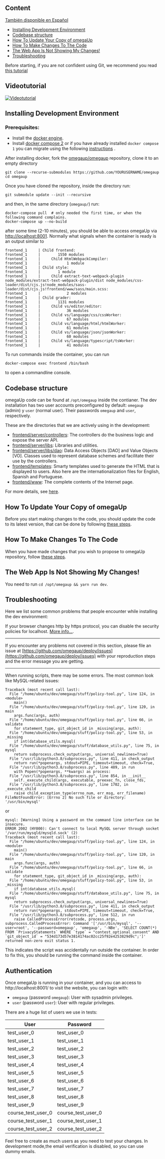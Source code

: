 ## Content

[También disponible en Español](https://github.com/omegaup/omegaup/blob/main/frontend/www/docs/C%C3%B3mo-empezar-a-desarrollar.md)

- [Installing Development Environment](#installing-development-environment-docker)
- [Codebase structure](#codebase-structure)
- [How To Update Your Copy of omegaUp](#how-to-update-your-copy-of-omegaup)
- [How To Make Changes To The Code](#how-to-make-changes-to-the-code)
- [The Web App Is Not Showing My Changes!](#the-web-app-is-not-showing-my-changes-)
- [Troubleshooting](#troubleshooting)

Before starting, if you are not confident using Git, we recommend you read [this tutorial](https://github.com/shekhargulati/git-the-missing-tutorial) 

## Videotutorial
[![Videotutorial](http://img.youtube.com/vi/H1PG4Dvje88/0.jpg)](http://www.youtube.com/watch?v=H1PG4Dvje88 "OmegaUp Localhost Setup Video Tutorial")

## Installing Development Environment

### Prerequisites:
* Install the [docker engine](https://docs.docker.com/engine/install/ubuntu/#install-using-the-repository).
* Install [docker compose 2](https://docs.docker.com/compose/install/linux/#install-the-plugin-manually) or if you have already installed `docker compose 1`  you can migrate using the following [instructions](https://docs.docker.com/compose/install/linux/#install-using-the-repository) .

After installing docker, fork the [omegaup/omegaup](https://github.com/omegaup/omegaup) repository, clone it to an empty directory

```shell
git clone --recurse-submodules https://github.com/YOURUSERNAME/omegaup
cd omegaup
```

Once you have cloned the repository, inside the directory run:

```
git submodule update --init --recursive
```

and then, in the same directory (`omegaup/`) run:

```shell
docker-compose pull  # only needed the first time, or when the following command complains.
docker-compose up --no-build
```

after some time (2-10 minutes), you should be able to access omegaUp via [http://localhost:8001](http://localhost:8001). Normally what signals when the container is ready is an output similar to

```
frontend_1     | Child frontend:
frontend_1     |        1550 modules
frontend_1     |     Child HtmlWebpackCompiler:
frontend_1     |            1 module
frontend_1     | Child style:
frontend_1     |        1 module
frontend_1     |     Child extract-text-webpack-plugin node_modules/extract-text-webpack-plugin/dist node_modules/css-loader/dist/cjs.js!node_modules/sass-loader/dist/cjs.js!frontend/www/sass/main.scss:
frontend_1     |            2 modules
frontend_1     | Child grader:
frontend_1     |        1131 modules
frontend_1     |     Child vs/editor/editor:
frontend_1     |            36 modules
frontend_1     |     Child vs/language/css/cssWorker:
frontend_1     |            67 modules
frontend_1     |     Child vs/language/html/htmlWorker:
frontend_1     |            61 modules
frontend_1     |     Child vs/language/json/jsonWorker:
frontend_1     |            60 modules
frontend_1     |     Child vs/language/typescript/tsWorker:
frontend_1     |            41 modules
```

To run commands inside the container, you can run

```shell
docker-compose exec frontend /bin/bash
```

to open a commandline console.

## Codebase structure

omegaUp code can be found at `/opt/omegaup` inside the contianer. The dev installation has two user accounts preconfigured by default: `omegaup` (admin) y `user` (normal user). Their passwords `omegaup` and `user`, respectively.

These are the directories that we are actively using in the development:

* [frontend/server/controllers](https://github.com/omegaup/omegaup/tree/main/frontend/server/controllers): The controllers do the business logic and expose the server API.
* [frontend/server/libs](https://github.com/omegaup/omegaup/tree/main/frontend/server/libs): Libraries and utilities.
* [frontend/server/libs/dao](https://github.com/omegaup/omegaup/tree/main/frontend/server/libs/dao): Data Access Objects [DAO] and Value Objects [VO]. Classes used to represent database schemes and facilitate their use by the controllers.
* [frontend/templates](https://github.com/omegaup/omegaup/tree/main/frontend/templates): Smarty templates used to generate the HTML that is displayed to users. Also here are the internationalization files for English, Spanish and Portuguese.
* [frontend/www](https://github.com/omegaup/omegaup/tree/master/frontend/www): The complete contents of the Internet page.

For more details, see [here](https://github.com/omegaup/omegaup/blob/main/frontend/www/docs/Frontend.md).

## How To Update Your Copy of omegaUp

Before you start making changes to the code, you should update the code to its latest version, that can be done by following [these steps](https://github.com/omegaup/omegaup/blob/main/frontend/www/docs/How-to-Update-Your-Local-Copy-of-omegaup-Before-Making-Changes.md).

## How To Make Changes To The Code

When you have made changes that you wish to propose to omegaUp repository, follow [these steps](https://github.com/omegaup/omegaup/blob/main/frontend/www/docs/How-to-Make-a-Pull-Request-(English.md)).

## The Web App Is Not Showing My Changes!

You need to run `cd /opt/omegaup && yarn run dev`.

## Troubleshooting

Here we list some common problems that people encounter while installing the dev environment:

If your browser changes http by https protocol, you can disable the security policies for localhost. [More info...](https://hmheng.medium.com/exclude-localhost-from-chrome-chromium-browsers-forced-https-redirection-642c8befa9b).

-------------------

If you encounter any problems not covered in this section, please file an issue at [https://github.com/omegaup/deploy/issues](https://github.com/omegaup/deploy/issues) with your reproduction steps and the error message you are getting.

-------------------

When running scripts, there may be some errors. The most common look like MySQL-related issues:

```shell
Traceback (most recent call last):
  File "/home/ubuntu/dev/omegaup/stuff/policy-tool.py", line 124, in <module>
    main()
  File "/home/ubuntu/dev/omegaup/stuff/policy-tool.py", line 120, in main
    args.func(args, auth)
  File "/home/ubuntu/dev/omegaup/stuff/policy-tool.py", line 66, in validate
    for statement_type, git_object_id in _missing(args, auth):
  File "/home/ubuntu/dev/omegaup/stuff/policy-tool.py", line 53, in _missing
    if int(database_utils.mysql(
  File "/home/ubuntu/dev/omegaup/stuff/database_utils.py", line 75, in mysql
    return subprocess.check_output(args, universal_newlines=True)
  File "/usr/lib/python3.8/subprocess.py", line 411, in check_output
    return run(*popenargs, stdout=PIPE, timeout=timeout, check=True,
  File "/usr/lib/python3.8/subprocess.py", line 489, in run
    with Popen(*popenargs, **kwargs) as process:
  File "/usr/lib/python3.8/subprocess.py", line 854, in __init__
    self._execute_child(args, executable, preexec_fn, close_fds,
  File "/usr/lib/python3.8/subprocess.py", line 1702, in _execute_child
    raise child_exception_type(errno_num, err_msg, err_filename)
FileNotFoundError: [Errno 2] No such file or directory: '/usr/bin/mysql'
```

or


```shell
mysql: [Warning] Using a password on the command line interface can be insecure.
ERROR 2002 (HY000): Can't connect to local MySQL server through socket '/var/run/mysqld/mysqld.sock' (2)
Traceback (most recent call last):
  File "/home/ubuntu/dev/omegaup/stuff/policy-tool.py", line 124, in <module>
    main()
  File "/home/ubuntu/dev/omegaup/stuff/policy-tool.py", line 120, in main
    args.func(args, auth)
  File "/home/ubuntu/dev/omegaup/stuff/policy-tool.py", line 66, in validate
    for statement_type, git_object_id in _missing(args, auth):
  File "/home/ubuntu/dev/omegaup/stuff/policy-tool.py", line 53, in _missing
    if int(database_utils.mysql(
  File "/home/ubuntu/dev/omegaup/stuff/database_utils.py", line 75, in mysql
    return subprocess.check_output(args, universal_newlines=True)
  File "/usr/lib/python3.8/subprocess.py", line 411, in check_output
    return run(*popenargs, stdout=PIPE, timeout=timeout, check=True,
  File "/usr/lib/python3.8/subprocess.py", line 512, in run
    raise CalledProcessError(retcode, process.args,
subprocess.CalledProcessError: Command '['/usr/bin/mysql', '--user=root', '--password=omegaup', 'omegaup', '-NBe', 'SELECT COUNT(*) FROM `PrivacyStatements` WHERE `type` = "contest_optional_consent" AND `git_object_id` = "534d173d57e3814174ac02cc25f92e4253829d9c";']' returned non-zero exit status 1.
```

This indicates the script was accidentally run outside the container. In order to fix this, you should be running the command inside the container.

## Authentication

Once omegaUp is running in your container, and you can access to http://localhost:8001/ to visit the website, you can login with:

* `omegaup` (password `omegaup`): User with sysadmin privileges.
* `user` (password `user`): User with regular privileges.

There are a huge list of users we use in tests:

| User | Password |
| -- | -- |
| test_user_0 | test_user_0 |
| test_user_1 | test_user_1 |
| test_user_2 | test_user_2 |
| test_user_3 | test_user_3 |
| test_user_4 | test_user_4 |
| test_user_5 | test_user_5 |
| test_user_6 | test_user_6 |
| test_user_7 | test_user_7 |
| test_user_8 | test_user_8 |
| test_user_9 | test_user_9 |
| course_test_user_0 | course_test_user_0 |
| course_test_user_1 | course_test_user_1 |
| course_test_user_2 | course_test_user_2 |

Feel free to create as much users as you need to test your changes. In development mode,the email verification is disabled, so you can use dummy emails.